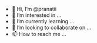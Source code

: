 - 👋 Hi, I’m @pranatii
- 👀 I’m interested in ...
- 🌱 I’m currently learning ...
- 💞️ I’m looking to collaborate on ...
- 📫 How to reach me ...

<!---
pranatii/pranatii is a ✨ special ✨ repository because its `README.md` (this file) appears on your GitHub profile.
You can click the Preview link to take a look at your changes.
--->
